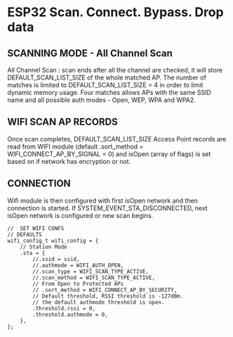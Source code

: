 # ESP32 Scan. Connect. Bypass. Drop data
## SCANNING MODE - All Channel Scan
All Channel Scan : scan ends after all the channel are checked, it will store DEFAULT_SCAN_LIST_SIZE of the whole matched AP. The number of matches is limited to DEFAULT_SCAN_LIST_SIZE = 4 in order to limit dynamic memory usage. Four matches allows APs with the same SSID name and all possible auth modes - Open, WEP, WPA and WPA2.

## WIFI SCAN AP RECORDS
Once scan completes, DEFAULT_SCAN_LIST_SIZE Access Point records are read from WIFI module (default .sort_method = WIFI_CONNECT_AP_BY_SIGNAL = 0) and isOpen (array of flags) is set based on if network has encryption or not.

## CONNECTION
Wifi module is then configured with first isOpen network and then connection is started. If SYSTEM_EVENT_STA_DISCONNECTED, next isOpen network is configured or new scan begins.

```
//  SET WIFI CONFS
// DEFAULTS
wifi_config_t wifi_config = {
    // Station Mode
    .sta = {
        //.ssid = ssid,
        //.authmode = WIFI_AUTH_OPEN,
        //.scan_type = WIFI_SCAN_TYPE_ACTIVE,
        //.scan_method = WIFI_SCAN_TYPE_ACTIVE,
        // From Open to Protected APs
        // .sort_method = WIFI_CONNECT_AP_BY_SECURITY,
        // Default threshold, RSSI threshold is -127dBm.
        // the default authmode threshold is open.
        .threshold.rssi = 0,
        .threshold.authmode = 0,
    },
};
```
